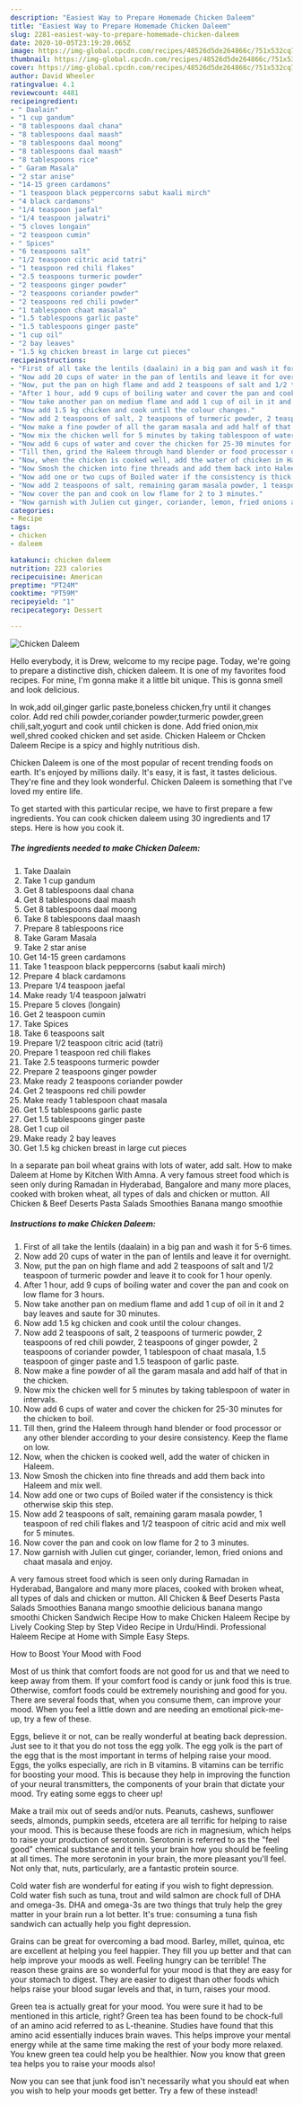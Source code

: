 ```yaml
---
description: "Easiest Way to Prepare Homemade Chicken Daleem"
title: "Easiest Way to Prepare Homemade Chicken Daleem"
slug: 2281-easiest-way-to-prepare-homemade-chicken-daleem
date: 2020-10-05T23:19:20.065Z
image: https://img-global.cpcdn.com/recipes/48526d5de264866c/751x532cq70/chicken-daleem-recipe-main-photo.jpg
thumbnail: https://img-global.cpcdn.com/recipes/48526d5de264866c/751x532cq70/chicken-daleem-recipe-main-photo.jpg
cover: https://img-global.cpcdn.com/recipes/48526d5de264866c/751x532cq70/chicken-daleem-recipe-main-photo.jpg
author: David Wheeler
ratingvalue: 4.1
reviewcount: 4481
recipeingredient:
- " Daalain"
- "1 cup gandum"
- "8 tablespoons daal chana"
- "8 tablespoons daal maash"
- "8 tablespoons daal moong"
- "8 tablespoons daal maash"
- "8 tablespoons rice"
- " Garam Masala"
- "2 star anise"
- "14-15 green cardamons"
- "1 teaspoon black peppercorns sabut kaali mirch"
- "4 black cardamons"
- "1/4 teaspoon jaefal"
- "1/4 teaspoon jalwatri"
- "5 cloves longain"
- "2 teaspoon cumin"
- " Spices"
- "6 teaspoons salt"
- "1/2 teaspoon citric acid tatri"
- "1 teaspoon red chili flakes"
- "2.5 teaspoons turmeric powder"
- "2 teaspoons ginger powder"
- "2 teaspoons coriander powder"
- "2 teaspoons red chili powder"
- "1 tablespoon chaat masala"
- "1.5 tablespoons garlic paste"
- "1.5 tablespoons ginger paste"
- "1 cup oil"
- "2 bay leaves"
- "1.5 kg chicken breast in large cut pieces"
recipeinstructions:
- "First of all take the lentils (daalain) in a big pan and wash it for 5-6 times."
- "Now add 20 cups of water in the pan of lentils and leave it for overnight."
- "Now, put the pan on high flame and add 2 teaspoons of salt and 1/2 teaspoon of turmeric powder and leave it to cook for 1 hour openly."
- "After 1 hour, add 9 cups of boiling water and cover the pan and cook on low flame for 3 hours."
- "Now take another pan on medium flame and add 1 cup of oil in it and 2 bay leaves and saute for 30 minutes."
- "Now add 1.5 kg chicken and cook until the colour changes."
- "Now add 2 teaspoons of salt, 2 teaspoons of turmeric powder, 2 teaspoons of red chili powder, 2 teaspoons of ginger powder, 2 teaspoons of coriander powder, 1 tablespoon of chaat masala, 1.5 teaspoon of ginger paste and 1.5 teaspoon of garlic paste."
- "Now make a fine powder of all the garam masala and add half of that in the chicken."
- "Now mix the chicken well for 5 minutes by taking tablespoon of water in intervals."
- "Now add 6 cups of water and cover the chicken for 25-30 minutes for the chicken to boil."
- "Till then, grind the Haleem through hand blender or food processor or any other blender according to your desire consistency. Keep the flame on low."
- "Now, when the chicken is cooked well, add the water of chicken in Haleem."
- "Now Smosh the chicken into fine threads and add them back into Haleem and mix well."
- "Now add one or two cups of Boiled water if the consistency is thick otherwise skip this step."
- "Now add 2 teaspoons of salt, remaining garam masala powder, 1 teaspoon of red chili flakes and 1/2 teaspoon of citric acid and mix well for 5 minutes."
- "Now cover the pan and cook on low flame for 2 to 3 minutes."
- "Now garnish with Julien cut ginger, coriander, lemon, fried onions and chaat masala and enjoy."
categories:
- Recipe
tags:
- chicken
- daleem

katakunci: chicken daleem 
nutrition: 223 calories
recipecuisine: American
preptime: "PT24M"
cooktime: "PT59M"
recipeyield: "1"
recipecategory: Dessert

---
```



![Chicken Daleem](https://img-global.cpcdn.com/recipes/48526d5de264866c/751x532cq70/chicken-daleem-recipe-main-photo.jpg)

Hello everybody, it is Drew, welcome to my recipe page. Today, we're going to prepare a distinctive dish, chicken daleem. It is one of my favorites food recipes. For mine, I'm gonna make it a little bit unique. This is gonna smell and look delicious.

In wok,add oil,ginger garlic paste,boneless chicken,fry until it changes color. Add red chili powder,coriander powder,turmeric powder,green chili,salt,yogurt and cook until chicken is done. Add fried onion,mix well,shred cooked chicken and set aside. Chicken Haleem or Chcken Daleem Recipe is a spicy and highly nutritious dish.

Chicken Daleem is one of the most popular of recent trending foods on earth. It's enjoyed by millions daily. It's easy, it is fast, it tastes delicious. They're fine and they look wonderful. Chicken Daleem is something that I've loved my entire life.


To get started with this particular recipe, we have to first prepare a few ingredients. You can cook chicken daleem using 30 ingredients and 17 steps. Here is how you cook it.

<!--inarticleads1-->

##### The ingredients needed to make Chicken Daleem:

1. Take  Daalain
1. Take 1 cup gandum
1. Get 8 tablespoons daal chana
1. Get 8 tablespoons daal maash
1. Get 8 tablespoons daal moong
1. Take 8 tablespoons daal maash
1. Prepare 8 tablespoons rice
1. Take  Garam Masala
1. Take 2 star anise
1. Get 14-15 green cardamons
1. Take 1 teaspoon black peppercorns (sabut kaali mirch)
1. Prepare 4 black cardamons
1. Prepare 1/4 teaspoon jaefal
1. Make ready 1/4 teaspoon jalwatri
1. Prepare 5 cloves (longain)
1. Get 2 teaspoon cumin
1. Take  Spices
1. Take 6 teaspoons salt
1. Prepare 1/2 teaspoon citric acid (tatri)
1. Prepare 1 teaspoon red chili flakes
1. Take 2.5 teaspoons turmeric powder
1. Prepare 2 teaspoons ginger powder
1. Make ready 2 teaspoons coriander powder
1. Get 2 teaspoons red chili powder
1. Make ready 1 tablespoon chaat masala
1. Get 1.5 tablespoons garlic paste
1. Get 1.5 tablespoons ginger paste
1. Get 1 cup oil
1. Make ready 2 bay leaves
1. Get 1.5 kg chicken breast in large cut pieces


In a separate pan boil wheat grains with lots of water, add salt. How to make Daleem at Home by Kitchen With Amna. A very famous street food which is seen only during Ramadan in Hyderabad, Bangalore and many more places, cooked with broken wheat, all types of dals and chicken or mutton. All Chicken &amp; Beef Deserts Pasta Salads Smoothies Banana mango smoothie 

<!--inarticleads2-->

##### Instructions to make Chicken Daleem:

1. First of all take the lentils (daalain) in a big pan and wash it for 5-6 times.
1. Now add 20 cups of water in the pan of lentils and leave it for overnight.
1. Now, put the pan on high flame and add 2 teaspoons of salt and 1/2 teaspoon of turmeric powder and leave it to cook for 1 hour openly.
1. After 1 hour, add 9 cups of boiling water and cover the pan and cook on low flame for 3 hours.
1. Now take another pan on medium flame and add 1 cup of oil in it and 2 bay leaves and saute for 30 minutes.
1. Now add 1.5 kg chicken and cook until the colour changes.
1. Now add 2 teaspoons of salt, 2 teaspoons of turmeric powder, 2 teaspoons of red chili powder, 2 teaspoons of ginger powder, 2 teaspoons of coriander powder, 1 tablespoon of chaat masala, 1.5 teaspoon of ginger paste and 1.5 teaspoon of garlic paste.
1. Now make a fine powder of all the garam masala and add half of that in the chicken.
1. Now mix the chicken well for 5 minutes by taking tablespoon of water in intervals.
1. Now add 6 cups of water and cover the chicken for 25-30 minutes for the chicken to boil.
1. Till then, grind the Haleem through hand blender or food processor or any other blender according to your desire consistency. Keep the flame on low.
1. Now, when the chicken is cooked well, add the water of chicken in Haleem.
1. Now Smosh the chicken into fine threads and add them back into Haleem and mix well.
1. Now add one or two cups of Boiled water if the consistency is thick otherwise skip this step.
1. Now add 2 teaspoons of salt, remaining garam masala powder, 1 teaspoon of red chili flakes and 1/2 teaspoon of citric acid and mix well for 5 minutes.
1. Now cover the pan and cook on low flame for 2 to 3 minutes.
1. Now garnish with Julien cut ginger, coriander, lemon, fried onions and chaat masala and enjoy.


A very famous street food which is seen only during Ramadan in Hyderabad, Bangalore and many more places, cooked with broken wheat, all types of dals and chicken or mutton. All Chicken &amp; Beef Deserts Pasta Salads Smoothies Banana mango smoothie delicious banana mango smoothi Chicken Sandwich Recipe How to make Chicken Haleem Recipe by Lively Cooking Step by Step Video Recipe in Urdu/Hindi. Professional Haleem Recipe at Home with Simple Easy Steps. 

How to Boost Your Mood with Food


Most of us think that comfort foods are not good for us and that we need to keep away from them. If your comfort food is candy or junk food this is true. Otherwise, comfort foods could be extremely nourishing and good for you. There are several foods that, when you consume them, can improve your mood. When you feel a little down and are needing an emotional pick-me-up, try a few of these.

Eggs, believe it or not, can be really wonderful at beating back depression. Just see to it that you do not toss the egg yolk. The egg yolk is the part of the egg that is the most important in terms of helping raise your mood. Eggs, the yolks especially, are rich in B vitamins. B vitamins can be terrific for boosting your mood. This is because they help in improving the function of your neural transmitters, the components of your brain that dictate your mood. Try eating some eggs to cheer up!

Make a trail mix out of seeds and/or nuts. Peanuts, cashews, sunflower seeds, almonds, pumpkin seeds, etcetera are all terrific for helping to raise your mood. This is because these foods are rich in magnesium, which helps to raise your production of serotonin. Serotonin is referred to as the "feel good" chemical substance and it tells your brain how you should be feeling at all times. The more serotonin in your brain, the more pleasant you'll feel. Not only that, nuts, particularly, are a fantastic protein source.

Cold water fish are wonderful for eating if you wish to fight depression. Cold water fish such as tuna, trout and wild salmon are chock full of DHA and omega-3s. DHA and omega-3s are two things that truly help the grey matter in your brain run a lot better. It's true: consuming a tuna fish sandwich can actually help you fight depression. 

Grains can be great for overcoming a bad mood. Barley, millet, quinoa, etc are excellent at helping you feel happier. They fill you up better and that can help improve your moods as well. Feeling hungry can be terrible! The reason these grains are so wonderful for your mood is that they are easy for your stomach to digest. They are easier to digest than other foods which helps raise your blood sugar levels and that, in turn, raises your mood.

Green tea is actually great for your mood. You were sure it had to be mentioned in this article, right? Green tea has been found to be chock-full of an amino acid referred to as L-theanine. Studies have found that this amino acid essentially induces brain waves. This helps improve your mental energy while at the same time making the rest of your body more relaxed. You knew green tea could help you be healthier. Now you know that green tea helps you to raise your moods also!

Now you can see that junk food isn't necessarily what you should eat when you wish to help your moods get better. Try a few of these instead!

